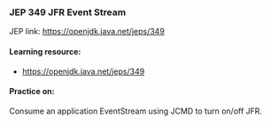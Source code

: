### JEP 349 JFR Event Stream

JEP link: https://openjdk.java.net/jeps/349

#### Learning resource:
- https://openjdk.java.net/jeps/349

#### Practice on:
Consume an application EventStream using JCMD to turn on/off JFR.